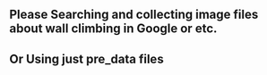 ## Please Searching and collecting image files about wall climbing in Google or etc.  
## Or Using just pre_data files 
